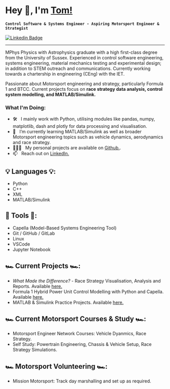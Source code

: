 # Hey 👋, I'm [Tom!](https://github.com/TomWebster98)
**`Control Software & Systems Engineer - Aspiring Motorsport Engineer & Strategist`**

[![Linkedin Badge](https://img.shields.io/badge/-LinkedIn-blue?style=flat&logo=Linkedin&logoColor=white&link=https://www.linkedin.com/in/tom-webster98/)](https://www.linkedin.com/in/tom-webster98/)

-----------------------------------

MPhys Physics with Astrophysics graduate with a high first-class degree from the University of Sussex. Experienced in control software engineering, systems engineering, material mechanics testing and experimental design; in addition to STEM outreach and communications. Currently working towards a chartership in engineering (CEng) with the IET.

Passionate about Motorsport engineering and strategy, particularly Formula 1 and BTCC. Current projects focus on **race strategy data analysis, control system modelling, and MATLAB/Simulink.**

### What I'm Doing:

- 🛠 &nbsp; I mainly work with Python, utilising modules like pandas, numpy, matplotlib, dash and plotly for data processing and visualisation.
- 🌱 &nbsp; I’m currently learning MATLAB/Simulink as well as broader Motorsport engineering topics such as vehicle dynamics, aerodynamics and race strategy.
- 👨🏻‍💻 &nbsp; My personal projects are available on [Github.](https://github.com/TomWebster98?tab=repositories).
- 📫 &nbsp; Reach out on [LinkedIn.](https://www.linkedin.com/in/tom-webster98/)

## 💡 Languages 💡:
- Python
- C++
- XML
- MATLAB/Simulink

## 🔨 Tools 🔨:
- Capella (Model-Based Systems Engineering Tool)
- Git / GitHub / GitLab
- Linux
- VSCode
- Jupyter Notebook

## 🏎️ Current Projects 🏎️:
- *What Made the Difference?* - Race Strategy Visualisation, Analysis and Reports. Available [here.](https://github.com/TomWebster98/Race-Strategy-Analysis)
- Formula 1 Hybrid Power Unit Control Modelling with Python and Capella. Available [here.](https://github.com/TomWebster98/Control-System-Modelling)
- MATLAB & Simulink Practice Projects. Available [here.](https://github.com/TomWebster98/MATLAB-Simulink-Practice)

## 🏎️ Current Motorsport Courses & Study 🏎️:
- Motorsport Engineer Network Courses: Vehicle Dyanmics, Race Strategy.
- Self Study: Powertrain Engineering, Chassis & Vehicle Setup, Race Strategy Simulations.

## 🏎️ Motorsport Volunteering 🏎️:
- Mission Motorsport: Track day marshalling and set up as required.